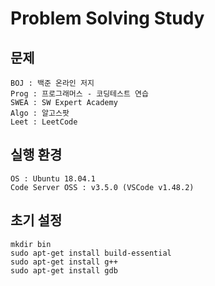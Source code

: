 # Problem Solving Study

## 문제
```
BOJ : 백준 온라인 저지
Prog : 프로그래머스 - 코딩테스트 연습
SWEA : SW Expert Academy
Algo : 알고스팟
Leet : LeetCode
```

## 실행 환경
```
OS : Ubuntu 18.04.1
Code Server OSS : v3.5.0 (VSCode v1.48.2)
```

## 초기 설정
```
mkdir bin
sudo apt-get install build-essential
sudo apt-get install g++
sudo apt-get install gdb
```